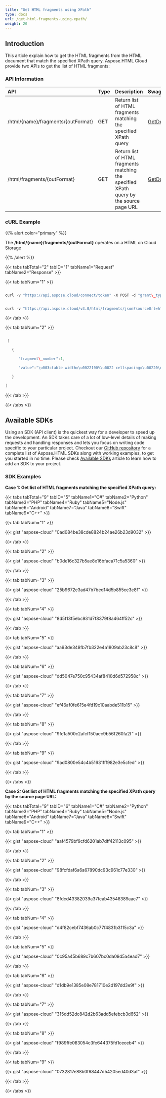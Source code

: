 ```yaml
---
title: "Get HTML fragments using XPath"
type: docs
url: /get-html-fragments-using-xpath/
weight: 20
---
```


## **Introduction**
This article explain how to get the HTML fragments from the HTML document that match the specified XPath query. Aspose.HTML Cloud provide two APIs to get the list of HTML fragments:
### **API Information**

|**API**|**Type**|**Description**|**Swagger Link**|
| :- | :- | :- | :- |
|/html/{name}/fragments/{outFormat}|GET|Return list of HTML fragments matching the specified XPath query|[GetDocumentFragmentByXPath](https://apireference.aspose.cloud/html/#!/Document/GetDocumentFragmentByXPath)|
|/html/fragments/{outFormat}|GET|Return list of HTML fragments matching the specified XPath query by the source page URL|[GetDocumentFragmentByXPathByUrl](https://apireference.aspose.cloud/html/#!/Document/GetDocumentFragmentByXPathByUrl)|
### **cURL Example**
{{% alert color="primary" %}} 

The **/html/{name}/fragments/{outFormat}** operates on a HTML on Cloud Storage

{{% /alert %}} 

{{< tabs tabTotal="2" tabID="1" tabName1="Request" tabName2="Response" >}}

{{< tab tabNum="1" >}}

```java

curl -v "https://api.aspose.cloud/connect/token" -X POST -d "grant\_type=client\_credentials&client\_id=XXXXX&client\_secret=XXXXX" -H "Content-Type: application/x-www-form-urlencoded" -H "Accept: application/json"

```

```java

curl -v "https://api.aspose.cloud/v3.0/html/fragments/json?sourceUrl=https://www.le.ac.uk/oerresources/bdra/html/page\_09.htm&xpath=//html/body/table" -X GET -H "Content-Type:application/json" -H "Accept:application/json" -H "Authorization: Bearer eyJhbGciOiJSUzI1NiIsInR5cCI6IkpXVCJ9.eyJuYmYiOjE1NjE2NzI1ODEsImV4cCI6MTU2MTc1ODk4MSwiaXNzIjoiaHR0cHM6Ly9hcGkuYXNwb3NlLmNsb3VkIiwiYXVkIjpbImh0dHBzOi8vYXBpLmFzcG9zZS5jbG91ZC9yZXNvdXJjZXMiLCJhcGkucGxhdGZvcm0iLCJhcGkucHJvZHVjdHMiXSwiY2xpZW50X2lkIjoiNzg5NDZmYjQtM2JkNC00ZDNlLWIzMDktZjllMmZmOWFjNmY5Iiwic2NvcGUiOlsiYXBpLnBsYXRmb3JtIiwiYXBpLnByb2R1Y3RzIl19.giiO1-D9Zw6q9RhEkm-fmCjRV1GuyTHr4Db-o0jCjZMoQfHddSAG1IpBmuDZHvLSSr6lp2yqCHDSAaNNoGdH\_AaCKdT73VfeiCQIOzxbMEzF53N304\_GQ39gr2-Zq6fgHW8uD\_Sd-BiHwDvt5PkGJR23NUPF7US8ZWhvHpiTrZEzpSiNZEiLISA1bh\_L8SiJtLGKgzXn2BgyR\_Kxw\_i\_WXYmbqtPry8w-P25gUjcthHbqzqO6VITzAFAt2jKMQ25YYXnhigNDfPYrc9iTmbKoEggaitR-sz8YIyxEctEcdoECyQo2Dibxf6-a8iVxlsKNfStsnymyfEl1WvyzQyzxA" --ssl-no-revoke

```

{{< /tab >}}

{{< tab tabNum="2" >}}

```java

 [

   {

      "fragment\_number":1,

      "value":"\u003ctable width=\u0022100%\u0022 cellspacing=\u00220\u0022 summary=\u0022Main layout table for two-column layout\u0022 dir=\u0022ltr\u0022\u003e\u003ctbody\u003e\u003ctr\u003e\n\u003ctd width=\u0022180\u0022 valign=\u0022top\u0022 id=\u0022maintable-toc\u0022\u003e\n\n\u003cdiv id=\u0022toc\u0022\u003e\n\n\u003ch2\u003e\u003ca id=\u0022toc-title\u0022 href=\u0022index.htm\u0022\u003eTable of Contents\u003c/a\u003e\u003c/h2\u003e\n\n\u003col class=\u0022section\u0022\u003e\n\u003cli\u003e\u003ca href=\u0022page\_01.htm\u0022\u003eIntroduction to HTML/XHTML \u003c/a\u003e\u003c/li\u003e\n\u003cli\u003e\n\u003ca href=\u0022page\_06.htm\u0022\u003eStructure of an HTML Document  \u003c/a\u003e\n\u003col\u003e\n\u003cli\u003e\u003ca href=\u0022page\_07.htm\u0022\u003epic001.gifHead of an HTML Document  \u003c/a\u003e\u003c/li\u003e\n\u003cli\u003e\u003ca href=\u0022page\_08.htm\u0022\u003eBody of an HTML Document  \u003c/a\u003e\u003c/li\u003e\n\u003cli class=\u0022currentpage\u0022\u003eExample HTML Document  \u003c/li\u003e\n\u003cli\u003e\u003ca href=\u0022page\_10.htm\u0022\u003eGood Working Practices  \u003c/a\u003e\u003c/li\u003e\n\u003c/ol\u003e\n\u003c/li\u003e\n\u003cli\u003e\u003ca href=\u0022page\_11.htm\u0022\u003eGetting Started with HTML  \u003c/a\u003e\u003c/li\u003e\n\u003cli\u003e\u003ca href=\u0022page\_19.htm\u0022\u003eHypertext Links  \u003c/a\u003e\u003c/li\u003e\n\u003cli\u003e\u003ca href=\u0022page\_24.htm\u0022\u003eIncluding Pictures  \u003c/a\u003e\u003c/li\u003e\n\u003cli\u003e\u003ca href=\u0022page\_28.htm\u0022\u003eA bit more on XHTML  \u003c/a\u003e\u003c/li\u003e\n\u003cli\u003e\u003ca href=\u0022page\_29.htm\u0022\u003eUpdating Existing HTML Documents to XHTML  \u003c/a\u003e\u003c/li\u003e\n\u003cli\u003e\u003ca href=\u0022page\_30.htm\u0022\u003eCascading Style Sheets  \u003c/a\u003e\u003c/li\u003e\n\u003cli\u003e\u003ca href=\u0022page\_33.htm\u0022\u003eStyle Properties for Text  \u003c/a\u003e\u003c/li\u003e\n\u003cli\u003e\u003ca href=\u0022page\_40.htm\u0022\u003eUtilities  \u003c/a\u003e\u003c/li\u003e\n\u003cli\u003e\u003ca href=\u0022page\_41.htm\u0022\u003eBooks and Further Reading  \u003c/a\u003e\u003c/li\u003e\n\u003cli\u003e\u003ca href=\u0022page\_42.htm\u0022\u003eThe End  \u003c/a\u003e\u003c/li\u003e\n\u003c/ol\u003e\n\n\u003c/div\u003e\n\n\u003c/td\u003e\n\u003ctd width=\u0022\*\u0022 valign=\u0022top\u0022 id=\u0022maintable-content\u0022\u003e\n\n\u003cdiv id=\u0022main-content-withtoc\u0022\u003e\n\n\u003ca name=\u0022Main\u0022\u003e\u003c/a\u003e\n\n\u003ch2\u003eExample HTML Document\u003c/h2\u003e\n\n\u003cp class=\u0022bodycopy\u0022\u003eThe following text should be typed in to a local file on a\nsystem which is equipped with a Web browser.\u003c/p\u003e\n\n\u003cpre class=\u0022bodycopy\u0022\u003e\n\u003chtml\u003e\n\u003chead\u003e\n\u003ctitle\u003e\nA Simple HTML Document\n\u003c/title\u003e\n\u003c/head\u003e\n\u003cbody\u003e\n\u003cp\u003eThis is a very simple HTML document\u003c/p\u003e\n\u003cp\u003eIt only has two paragraphs\u003c/p\u003e\n\u003c/body\u003e\n\u003c/html\u003e\n\u003c/pre\u003e\n\n\u003cp class=\u0022bodycopy\u0022\u003eWhen authoring a Web/HTML document there are several stages\nwhich will be repeated time and time again.\u003c/p\u003e\n\n\u003col class=\u0022bodycopy\u0022\u003e\n\u003cli\u003eUsing a local editor (or word processor) create the HTML\nfile.\u003c/li\u003e\n\n\u003cli\u003eView the local file by using the \u003ctt\u003e\u003cstrong\u003eOpen\nfile...\u003c/strong\u003e\u003c/tt\u003e option on the\n\u003ctt\u003e\u003cstrong\u003eFile\u003c/strong\u003e\u003c/tt\u003e menu.\u003c/li\u003e\n\n\u003cli\u003eIf you see any errors, go back to (1) and repeat the\nexercise. \u003cstrong\u003eNote:\u003c/strong\u003e most Web viewers will store\npreviously viewed pages and sometimes gives the impression that\ncorrections to the original HTML documents have not been made.\nAlways \u003ctt\u003e\u003cstrong\u003eReload\u003c/strong\u003e\u003c/tt\u003e HTML documents after they\nhave been edited.\u003c/li\u003e\n\u003c/ol\u003e\n\n\u003cp class=\u0022bodycopy\u0022\u003eIf there are no errors in your typing etc. the above tags\nshould be interpreted as:\u003c/p\u003e\n\n\u003chr class=\u0022bodycopy\u0022\u003e\n\u003cp class=\u0022bodycopy\u0022\u003e\u003cfont face=\u0022Times New Roman\u0022\u003eThis is a very simple HTML\ndocument\u003c/font\u003e\u003c/p\u003e\n\n\u003cp class=\u0022bodycopy\u0022\u003e\u003cfont face=\u0022Times New Roman\u0022\u003eIt only has two\nparagraphs\u003c/font\u003e\u003c/p\u003e\n\n\u003chr class=\u0022bodycopy\u0022\u003e\n\u003cp class=\u0022bodycopy\u0022\u003eThe document\u0027s title will appear as the viewing windows name\nand the text will appear in the default font for your browser,\nwhich is usually a Times Roman typeface with font size 12\u003ca href=\u0022resources/point.html\u0022 target=\u0022\_blank\u0022\u003epoint\u003c/a\u003e.\u003c/p\u003e\n\n\u003cp class=\u0022bodycopy\u0022\u003eAdding headings and further character attributes to your HTML\ndocuments will be discussed in the following sections of this\ncourse.\u003c/p\u003e\n\n\n\u003c/div\u003e\n\n\u003c/td\u003e\n\u003c/tr\u003e\u003c/tbody\u003e\u003c/table\u003e"

   }

]

```

{{< /tab >}}

{{< /tabs >}}
## **Available SDKs**
Using an SDK (API client) is the quickest way for a developer to speed up the development. An SDK takes care of a lot of low-level details of making requests and handling responses and lets you focus on writing code specific to your particular project. Checkout our [GitHub repository](https://github.com/aspose-html-cloud) for a complete list of Aspose.HTML SDKs along with working examples, to get you started in no time. Please check [Available SDKs](/available-sdks/) article to learn how to add an SDK to your project.
### **SDK Examples**
**Case 1: Get list of HTML fragments matching the specified XPath query:**

{{< tabs tabTotal="9" tabID="5" tabName1="C#" tabName2="Python" tabName3="PHP" tabName4="Ruby" tabName5="Node.js" tabName6="Android" tabName7="Java" tabName8="Swift" tabName9="C++" >}}

{{< tab tabNum="1" >}}

{{< gist "aspose-cloud" "0ad084be38cde8824b24ae26b23d9032" >}}

{{< /tab >}}

{{< tab tabNum="2" >}}

{{< gist "aspose-cloud" "b0de16c327b5ae8e16bfaca71c5a5360" >}}

{{< /tab >}}

{{< tab tabNum="3" >}}

{{< gist "aspose-cloud" "25b9672e3ad47b7bed14d5b855ce3c8f" >}}

{{< /tab >}}

{{< tab tabNum="4" >}}

{{< gist "aspose-cloud" "8d5f13f5ebc931d7f8379f8a464ff52c" >}}

{{< /tab >}}

{{< tab tabNum="5" >}}

{{< gist "aspose-cloud" "aa93de349fb7fb322e4a1809ab23c8c8" >}}

{{< /tab >}}

{{< tab tabNum="6" >}}

{{< gist "aspose-cloud" "dd5047e750c95434af8410d6d572958c" >}}

{{< /tab >}}

{{< tab tabNum="7" >}}

{{< gist "aspose-cloud" "ef46af0fe615e4fd19c10aabde511b15" >}}

{{< /tab >}}

{{< tab tabNum="8" >}}

{{< gist "aspose-cloud" "9fe1a500c2afcf150aec9b56f260fa2f" >}}

{{< /tab >}}

{{< tab tabNum="9" >}}

{{< gist "aspose-cloud" "9ad0800e54c4b51631fff982e3e5cfed" >}}

{{< /tab >}}

{{< /tabs >}}

**Case 2: Get list of HTML fragments matching the specified XPath query by the source page URL:**

{{< tabs tabTotal="9" tabID="6" tabName1="C#" tabName2="Python" tabName3="PHP" tabName4="Ruby" tabName5="Node.js" tabName6="Android" tabName7="Java" tabName8="Swift" tabName9="C++" >}}

{{< tab tabNum="1" >}}

{{< gist "aspose-cloud" "aaf4579bf9cfd6201ab7dff42113c095" >}}

{{< /tab >}}

{{< tab tabNum="2" >}}

{{< gist "aspose-cloud" "98fcfdaf6a6a67890dc93c961c77e330" >}}

{{< /tab >}}

{{< tab tabNum="3" >}}

{{< gist "aspose-cloud" "8fdcd43382039a37fcab43548389aac7" >}}

{{< /tab >}}

{{< tab tabNum="4" >}}

{{< gist "aspose-cloud" "d4f82cebf7436ab0c77f4831b3115c3a" >}}

{{< /tab >}}

{{< tab tabNum="5" >}}

{{< gist "aspose-cloud" "0c95a45b689c7b607bc0da09d5a4ead7" >}}

{{< /tab >}}

{{< tab tabNum="6" >}}

{{< gist "aspose-cloud" "d1db9e1385e08e781710e2d197dd3e9f" >}}

{{< /tab >}}

{{< tab tabNum="7" >}}

{{< gist "aspose-cloud" "315dd52dc842d2b63add5efebcb3d652" >}}

{{< /tab >}}

{{< tab tabNum="8" >}}

{{< gist "aspose-cloud" "f989ffe083054c3fc644375fd1ceceb4" >}}

{{< /tab >}}

{{< tab tabNum="9" >}}

{{< gist "aspose-cloud" "0732817e88b0f68447d54205ed40d3af" >}}

{{< /tab >}}

{{< /tabs >}}
